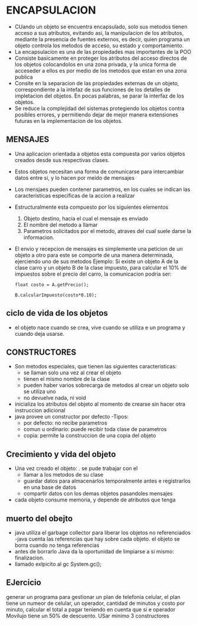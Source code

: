 # ENCAPSULACION

- CUando un objeto se encuentra encapsulado, solo sus metodos tienen acceso a sus atributos, evitando asi, la manipulacion de los atributos, mediante la presencia de fuentes externos, es decir, quien programa un objeto controla los metodos de acceso, su estado y comportamiento.
- La encapsulacion es una de las propiedades mas importantes de la POO
- Consiste basicamente en proteger los atributos del acceso directos de los objetos colocandolos en una zona privada, y la unica forma de acceseder a ellos es por medio de los metodos que estan en una zona publica
- Consite en la separacion de las propiedades externas de un objeto, correspondiente a la intefaz de sus funciones de los detalles de impletacion del objetos. En pocas palabras, se parar la interfaz de los objetos.
- Se reduce la complejidad del sistemas protegiendo los objetos contra posibles errores, y permitiendo dejar de mejor manera extensiones futuras en la implementacion de los objetos. 

## MENSAJES
- Una aplicacion orientada a objetos esta compuesta por varios objetos creados desde sus respectivas clases.
- Estos objetos necesitan una forma de comunicarse para intercambiar datos entre si, y lo hacen por meido de mensajes
- Los mensjaes pueden contener parametros, en los cuales se indican las caracteristicas especificas de la accion a realizar
- Estructuralmente esta compuesto por los siguientes elementos
    1. Objeto destino, hacia el cual el mensaje es enviado
    2. El nombre del metodo a llamar
    3. Parametros solicitados por el metodo, atraves del cual suele darse la informacion.
- El envio y recepcion de mensajes es simplemente una peticion de un objeto a otro para este se comporte de una manera determinada, ejerciendo uno de sus metodos 
Ejemplo:
   Si existe un objeto A de la clase carro y un objeto B de la clase impuesto, para calcular el 10% de impuestos sobre el precio del carro, la comunicacion podria ser:

   `float costo = A.getPrecio();`

  `B.calcularImpuesto(costo*0.10);`
## ciclo de vida de los objetos
- el objeto nace cuando se crea, vive cuando se utiliza e un programa y cuando deja usarse.
## CONSTRUCTORES
- Son metodos especiales, que tienen las siguientes caracteristicas:
    - se llaman solo una vez al crear el objeto
    - tienen el mismo nombre de la clase
    - pueden haber varios sobrecarga de metodos
    al crear un objeto solo se utiliza uno
    - no devuelve nada, ni void
- inicializa los atributos del objeto al momento de crearse sin hacer otra instruccion adicional
- java provee un constructor por defecto
-Tipos:
    - por defecto: no recibe parametros
    - comun u ordinario: puede recibir toda clase de parametros
    - copia: permite la construccion de una copia del objeto



## Crecimiento y vida del objeto
 - Una vez creado el objeto:
    . se pude trabajar con el
    - llamar a los metodos de su clase
    - guardar datos para almacenarlos temporalmente antes e registrarlos en una base de datos
    - compartir datos con los demas objetos pasandoles mensajes
- cada objeto consume memoria, y depende de atributos que tenga

## muerto del obejto
- java utiliza el garbage collector para liberar los objetos no referenciados
-java cuenta las referencias que hay sobre cada objeto. el objeto se borra cuando no tenga referencias
- antes de borrarlo Java da la oportunidad de limpiarse a si mismo: finalizacion. 
- llamado exlpicito al gc System.gc();

## EJercicio
generar un programa para gestionar un plan de telefonia celular, el plan tiene un numeor de celular, un operador, cantidad de minutos y costo por minuto, calcular el total a pagar teniendo en cuenta que si e operador Movilujo tiene un 50% de descuento. USar minimo 3 constructores